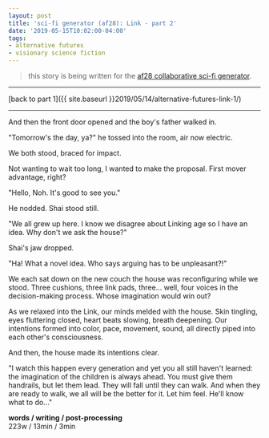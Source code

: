 ```yaml
---
layout: post
title: 'sci-fi generator (af28): Link - part 2'
date: '2019-05-15T10:02:00-04:00'
tags:
- alternative futures
- visionary science fiction
--- 
```


> this story is being written for the [af28 collaborative sci-fi generator](https://unleashingalternativefutures.wordpress.com/af28/).

---

[back to part 1]({{ site.baseurl }}2019/05/14/alternative-futures-link-1/)

--- 


And then the front door opened and the boy's father walked in. 

"Tomorrow's the day, ya?" he tossed into the room, air now electric. 

We both stood, braced for impact. 

Not wanting to wait too long, I wanted to make the proposal. First mover advantage, right? 

"Hello, Noh. It's good to see you."

He nodded. Shai stood still. 

"We all grew up here. I know we disagree about Linking age so I have an idea. Why don't we ask the house?" 

Shai's jaw dropped. 

"Ha! What a novel idea. Who says arguing has to be unpleasant?!" 

We each sat down on the new couch the house was reconfiguring while we stood. Three cushions, three link pads, three... well, four voices in the decision-making process. Whose imagination would win out? 

As we relaxed into the Link, our minds melded with the house. Skin tingling, eyes fluttering closed, heart beats slowing, breath deepening. Our intentions formed into color, pace, movement, sound, all directly piped into each other's consciousness. 

And then, the house made its intentions clear.

"I watch this happen every generation and yet you all still haven't learned: the imagination of the children is always ahead. You must give them handrails, but let them lead. They will fall until they can walk. And when they are ready to walk, we all will be the better for it. Let him feel. He'll know what to do..."

<!-- hyperlink bank -->


<!-- &#042; = asterisk -->
<!-- &#039; = single quote '-->

**words / writing / post-processing**  
223w / 13min / 3min 